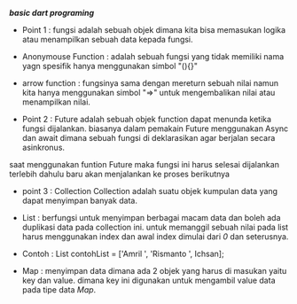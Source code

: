 ***basic dart programing***

* Point 1 :  fungsi adalah sebuah objek dimana kita bisa memasukan logika atau menampilkan sebuah data kepada fungsi.

* Anonymouse Function : adalah sebuah fungsi yang tidak memiliki nama yagn spesifik hanya menggunakan simbol "(){}"

* arrow function : fungsinya sama dengan mereturn sebuah nilai namun kita hanya menggunakan simbol "=>" untuk mengembalikan nilai atau menampilkan nilai.
 

* Point 2 : Future adalah sebuah objek function dapat menunda ketika fungsi dijalankan. biasanya dalam pemakain Future menggunakan Async dan await dimana sebuah fungsi di deklarasikan agar berjalan secara asinkronus. 

saat menggunakan funtion Future maka fungsi ini harus selesai dijalankan terlebih dahulu baru akan menjalankan ke proses berikutnya 
 
 
* point 3 : Collection
Collection adalah suatu objek kumpulan data yang dapat menyimpan banyak data. 

*  List : berfungsi untuk menyimpan berbagai macam data dan boleh ada duplikasi data pada collection ini. untuk memanggil sebuah nilai pada list harus menggunakan index dan awal index dimulai dari *0* dan seterusnya. 
* Contoh : List contohList = ['Amril ', 'Rismanto ', Ichsan];

* Map : menyimpan data dimana ada 2 objek yang harus di masukan yaitu key dan value. dimana key ini digunakan untuk mengambil value data pada tipe data *Map*. 
 
